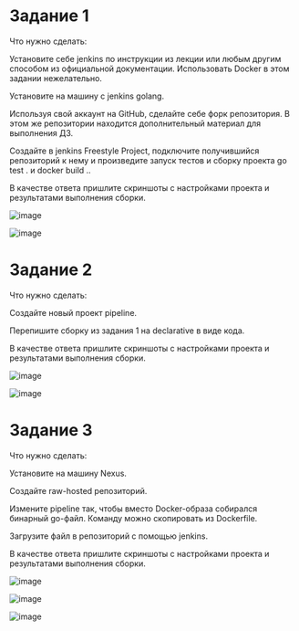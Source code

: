 # Задание 1


Что нужно сделать:



Установите себе jenkins по инструкции из лекции или любым другим способом из официальной документации. Использовать Docker в этом задании нежелательно.


Установите на машину с jenkins golang.


Используя свой аккаунт на GitHub, сделайте себе форк репозитория. В этом же репозитории находится дополнительный материал для выполнения ДЗ.


Создайте в jenkins Freestyle Project, подключите получившийся репозиторий к нему и произведите запуск тестов и сборку проекта go test . и docker build ..


В качестве ответа пришлите скриншоты с настройками проекта и результатами выполнения сборки.


![image](https://github.com/nikotin8899/---DevOps.-I-D-/assets/56605975/b2ddbad0-8f55-4519-b519-030b3c13a111)

![image](https://github.com/nikotin8899/---DevOps.-I-D-/assets/56605975/0e124182-8514-4a2a-a811-7946e7a56e53)

# Задание 2


Что нужно сделать:



Создайте новый проект pipeline.


Перепишите сборку из задания 1 на declarative в виде кода.


В качестве ответа пришлите скриншоты с настройками проекта и результатами выполнения сборки.



![image](https://github.com/nikotin8899/---DevOps.-I-D-/assets/56605975/f3de39ca-44a1-457e-8e6e-7a76230279fd)


![image](https://github.com/nikotin8899/---DevOps.-I-D-/assets/56605975/8c89d068-dbf9-4604-9103-1119ebbc3861)


# Задание 3


Что нужно сделать:



Установите на машину Nexus.


Создайте raw-hosted репозиторий.


Измените pipeline так, чтобы вместо Docker-образа собирался бинарный go-файл. Команду можно скопировать из Dockerfile.


Загрузите файл в репозиторий с помощью jenkins.


В качестве ответа пришлите скриншоты с настройками проекта и результатами выполнения сборки.


![image](https://github.com/nikotin8899/---DevOps.-I-D-/assets/56605975/cce83a98-555a-4a5b-ad29-cfe32312d9c1)

![image](https://github.com/nikotin8899/---DevOps.-I-D-/assets/56605975/1fc3441f-8f39-4308-835a-71c00640003e)

![image](https://github.com/nikotin8899/---DevOps.-I-D-/assets/56605975/8ec1735e-b919-4197-af88-1173cef9daf4)

